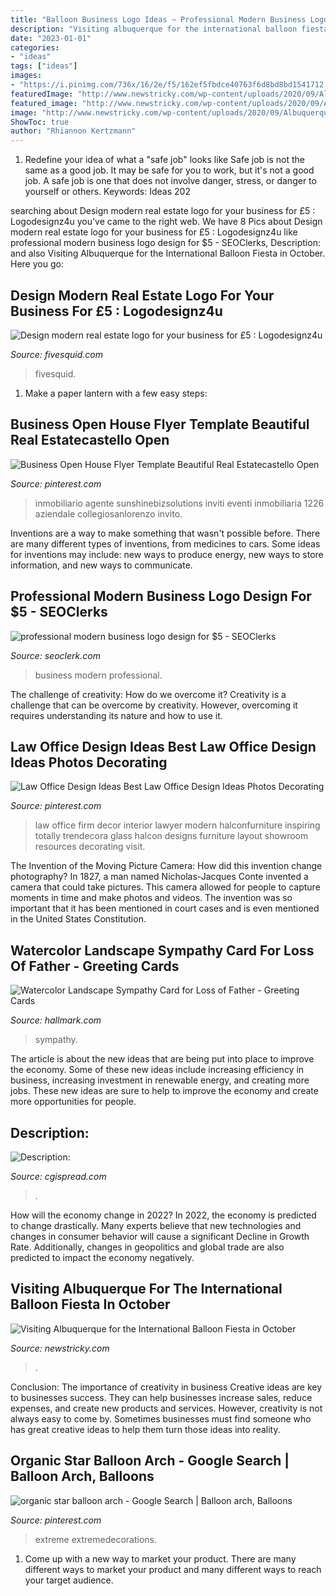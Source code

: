 ```yaml
---
title: "Balloon Business Logo Ideas ~ Professional Modern Business Logo Design For $5"
description: "Visiting albuquerque for the international balloon fiesta in october"
date: "2023-01-01"
categories:
- "ideas"
tags: ["ideas"]
images:
- "https://i.pinimg.com/736x/16/2e/f5/162ef5fbdce40763f6d8bd8bd1541712.jpg"
featuredImage: "http://www.newstricky.com/wp-content/uploads/2020/09/Albuquerque-Balloon-Festival.jpg"
featured_image: "http://www.newstricky.com/wp-content/uploads/2020/09/Albuquerque-Balloon-Festival.jpg"
image: "http://www.newstricky.com/wp-content/uploads/2020/09/Albuquerque-Balloon-Festival.jpg"
ShowToc: true
author: "Rhiannon Kertzmann"
---
```



1) Redefine your idea of what a "safe job" looks like
Safe job is not the same as a good job. It may be safe for you to work, but it's not a good job. A safe job is one that does not involve danger, stress, or danger to yourself or others. Keywords: Ideas 202
	

		
searching about Design modern real estate logo for your business for £5 : Logodesignz4u you've came to the right web. We have 8 Pics about Design modern real estate logo for your business for £5 : Logodesignz4u like professional modern business logo design for $5 - SEOClerks, Description: and also Visiting Albuquerque for the International Balloon Fiesta in October. Here you go:
		
    
## Design Modern Real Estate Logo For Your Business For £5 : Logodesignz4u

<img loading=lazy src="https://www.fivesquid.com/pics/t2/1535135585-95318-2-1.jpg" onerror="this.onerror=null;this.src='https://tse1.mm.bing.net/th?id=OIP.UFTBRL5Bh-qEd8s-spEuVwHaE7&amp;pid=15.1';" alt="Design modern real estate logo for your business for £5 : Logodesignz4u">

_Source: fivesquid.com_

>fivesquid. 

	

1. Make a paper lantern with a few easy steps:

    
## Business Open House Flyer Template Beautiful Real Estatecastello Open

<img loading=lazy src="https://i.pinimg.com/736x/65/c7/93/65c793d7edf4290befc0c555ba172c67.jpg" onerror="this.onerror=null;this.src='https://tse3.mm.bing.net/th?id=OIP.2PxQUQqvJUTNy2PTTUOxYgHaLp&amp;pid=15.1';" alt="Business Open House Flyer Template Beautiful Real Estatecastello Open">

_Source: pinterest.com_

>inmobiliario agente sunshinebizsolutions inviti eventi inmobiliaria 1226 aziendale collegiosanlorenzo invito. 

	

Inventions are a way to make something that wasn't possible before. There are many different types of inventions, from medicines to cars. Some ideas for inventions may include: new ways to produce energy, new ways to store information, and new ways to communicate.

    
## Professional Modern Business Logo Design For $5 - SEOClerks

<img loading=lazy src="https://www.seoclerk.com/pics/685926-3u7nAQ1563106443.jpg" onerror="this.onerror=null;this.src='https://tse4.mm.bing.net/th?id=OIP.46ZUWiU2aruL0DJYFV07IAHaFJ&amp;pid=15.1';" alt="professional modern business logo design for $5 - SEOClerks">

_Source: seoclerk.com_

>business modern professional. 

	

The challenge of creativity: How do we overcome it?
Creativity is a challenge that can be overcome by creativity. However, overcoming it requires understanding its nature and how to use it.

    
## Law Office Design Ideas Best Law Office Design Ideas Photos Decorating

<img loading=lazy src="https://i.pinimg.com/736x/16/2e/f5/162ef5fbdce40763f6d8bd8bd1541712.jpg" onerror="this.onerror=null;this.src='https://tse4.mm.bing.net/th?id=OIP.keYiy8j-ebUvi5myI3YntQHaJ3&amp;pid=15.1';" alt="Law Office Design Ideas Best Law Office Design Ideas Photos Decorating">

_Source: pinterest.com_

>law office firm decor interior lawyer modern halconfurniture inspiring totally trendecora glass halcon designs furniture layout showroom resources decorating visit. 

	

The Invention of the Moving Picture Camera: How did this invention change photography?
In 1827, a man named Nicholas-Jacques Conte invented a camera that could take pictures. This camera allowed for people to capture moments in time and make photos and videos. The invention was so important that it has been mentioned in court cases and is even mentioned in the United States Constitution.

    
## Watercolor Landscape Sympathy Card For Loss Of Father - Greeting Cards

<img loading=lazy src="https://www.hallmark.com/dw/image/v2/AALB_PRD/on/demandware.static/-/Sites-hallmark-master/default/dw86e40ff4/images/finished-goods/products/399S2706/Watercolor-Landscape-Sympathy-Card-for-Loss-of-Father_399S2706_01.jpg?sw=1920" onerror="this.onerror=null;this.src='https://tse1.mm.bing.net/th?id=OIP.xQdEpq9qrDsi8qsfi7p63gHaHa&amp;pid=15.1';" alt="Watercolor Landscape Sympathy Card for Loss of Father - Greeting Cards">

_Source: hallmark.com_

>sympathy. 

	

The article is about the new ideas that are being put into place to improve the economy. Some of these new ideas include increasing efficiency in business, increasing investment in renewable energy, and creating more jobs. These new ideas are sure to help to improve the economy and create more opportunities for people.

    
## Description:

<img loading=lazy src="https://cgispread.com/wp-content/uploads/2015/04/Bakery-cafe-logotype-vector-1030x803.jpg" onerror="this.onerror=null;this.src='https://tse3.mm.bing.net/th?id=OIP.UECXAU1H3W918i0rOPt1ogHaFx&amp;pid=15.1';" alt="Description:">

_Source: cgispread.com_

>. 

	

How will the economy change in 2022?
In 2022, the economy is predicted to change drastically. Many experts believe that new technologies and changes in consumer behavior will cause a significant Decline in Growth Rate. Additionally, changes in geopolitics and global trade are also predicted to impact the economy negatively.

    
## Visiting Albuquerque For The International Balloon Fiesta In October

<img loading=lazy src="http://www.newstricky.com/wp-content/uploads/2020/09/Albuquerque-Balloon-Festival.jpg" onerror="this.onerror=null;this.src='https://tse2.mm.bing.net/th?id=OIP.EaOeWainRAxOgAvWPQvIhAHaEw&amp;pid=15.1';" alt="Visiting Albuquerque for the International Balloon Fiesta in October">

_Source: newstricky.com_

>. 

	

Conclusion: The importance of creativity in business
Creative ideas are key to businesses success. They can help businesses increase sales, reduce expenses, and create new products and services. However, creativity is not always easy to come by. Sometimes businesses must find someone who has great creative ideas to help them turn those ideas into reality.

    
## Organic Star Balloon Arch - Google Search | Balloon Arch, Balloons

<img loading=lazy src="https://i.pinimg.com/736x/c7/d4/35/c7d43583eba20c00b74ed1710c2e2353.jpg" onerror="this.onerror=null;this.src='https://tse1.mm.bing.net/th?id=OIP.nDmWduQEaoOP2fd70nlwcAHaHa&amp;pid=15.1';" alt="organic star balloon arch - Google Search | Balloon arch, Balloons">

_Source: pinterest.com_

>extreme extremedecorations. 

	

1. Come up with a new way to market your product. There are many different ways to market your product and many different ways to reach your target audience.

